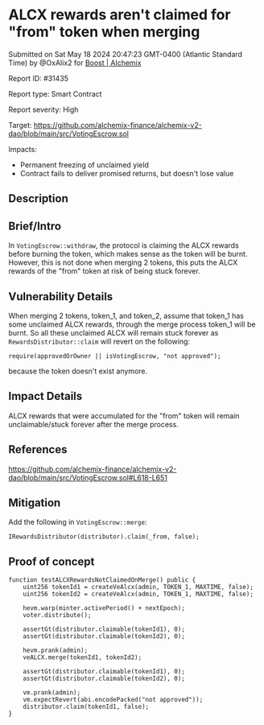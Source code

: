 
# ALCX rewards aren't claimed for "from" token when merging

Submitted on Sat May 18 2024 20:47:23 GMT-0400 (Atlantic Standard Time) by @OxAlix2 for [Boost | Alchemix](https://immunefi.com/bounty/alchemix-boost/)

Report ID: #31435

Report type: Smart Contract

Report severity: High

Target: https://github.com/alchemix-finance/alchemix-v2-dao/blob/main/src/VotingEscrow.sol

Impacts:
- Permanent freezing of unclaimed yield
- Contract fails to deliver promised returns, but doesn't lose value

## Description
## Brief/Intro
In `VotingEscrow::withdraw`, the protocol is claiming the ALCX rewards before burning the token, which makes sense as the token will be burnt. However, this is not done when merging 2 tokens, this puts the ALCX rewards of the "from" token at risk of being stuck forever.

## Vulnerability Details
When merging 2 tokens, token_1, and token_2, assume that token_1 has some unclaimed ALCX rewards, through the merge process token_1 will be burnt. So all these unclaimed ALCX will remain stuck forever as `RewardsDistributor::claim` will revert on the following:
```
require(approvedOrOwner || isVotingEscrow, "not approved");
```
because the token doesn't exist anymore.

## Impact Details
ALCX rewards that were accumulated for the "from" token will remain unclaimable/stuck forever after the merge process.

## References
https://github.com/alchemix-finance/alchemix-v2-dao/blob/main/src/VotingEscrow.sol#L618-L651

## Mitigation
Add the following in `VotingEscrow::merge`:
```
IRewardsDistributor(distributor).claim(_from, false);
```

        
## Proof of concept
```
function testALCXRewardsNotClaimedOnMerge() public {
    uint256 tokenId1 = createVeAlcx(admin, TOKEN_1, MAXTIME, false);
    uint256 tokenId2 = createVeAlcx(admin, TOKEN_1, MAXTIME, false);

    hevm.warp(minter.activePeriod() + nextEpoch);
    voter.distribute();

    assertGt(distributor.claimable(tokenId1), 0);
    assertGt(distributor.claimable(tokenId2), 0);

    hevm.prank(admin);
    veALCX.merge(tokenId1, tokenId2);

    assertGt(distributor.claimable(tokenId1), 0);
    assertGt(distributor.claimable(tokenId2), 0);

    vm.prank(admin);
    vm.expectRevert(abi.encodePacked("not approved"));
    distributor.claim(tokenId1, false);
}
```